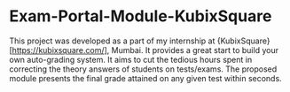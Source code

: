# Exam-Portal-Module-KubixSquare

This project was developed as a part of my internship at {KubixSquare}[https://kubixsquare.com/], Mumbai. It provides a great start to build your own auto-grading system. It aims to cut the tedious hours spent in correcting the theory answers of students on tests/exams. The proposed module presents the final grade attained on any given test within seconds.
